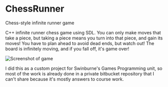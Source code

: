 # ChessRunner
Chess-style infinite runner game

C++ infinite runner chess game using SDL. You can only make moves that take a piece, but taking a piece means you turn into that piece, and gain its moves! You have to plan ahead to avoid dead ends, but watch out! The board is infinitely moving, and if you fall off, it's game over!

![Screenshot of game](https://cdn.discordapp.com/attachments/565853125584355363/780325796455251978/chessrunner.png)

I did this as a custom project for Swinburne's Games Programming unit, so most of the work is already done in a private bitbucket repository that I can't share because it's mostly answers to course work.
